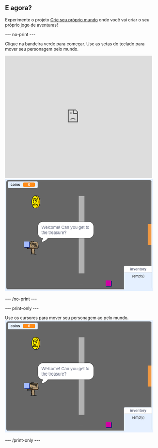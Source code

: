 ## E agora?

Experimente o projeto [Crie seu próprio mundo](https://projects.raspberrypi.org/en/projects/create-your-own-world?utm_source=pathway&utm_medium=whatnext&utm_campaign=projects) onde você vai criar o seu próprio jogo de aventuras!

\--- no-print \---

Clique na bandeira verde para começar. Use as setas do teclado para mover seu personagem pelo mundo.

<div class="scratch-preview">
  <iframe allowtransparency="true" width="485" height="402" src="https://scratch.mit.edu/projects/embed/258757783/?autostart=false" frameborder="0" scrolling="no"></iframe>
  <img src="images/create-showcase.png">
</div>

\--- /no-print \---

\--- print-only \---

Use os cursores para mover seu personagem ao pelo mundo. ![showcase.png](images/create-showcase.png)

\--- /print-only \---